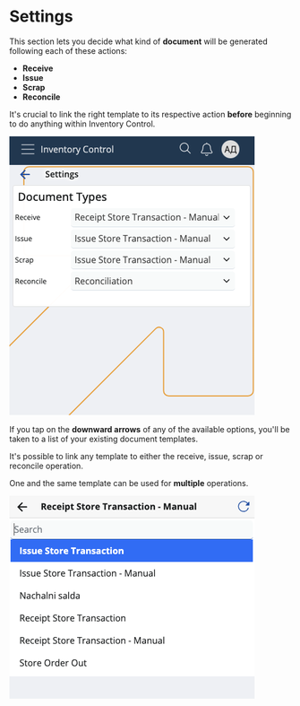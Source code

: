 # Settings

This section lets you decide what kind of **document** will be generated following each of these actions:

* **Receive**
* **Issue**
* **Scrap**
* **Reconcile**

It's crucial to link the right template to its respective action **before** beginning to do anything within Inventory Control.

![Settings](pictures/settings-module.png)

If you tap on the **downward arrows** of any of the available options, you'll be taken to a list of your existing document templates.

It's possible to link any template to either the receive, issue, scrap or reconcile operation. 

One and the same template can be used for **multiple** operations.

![Settings](pictures/change-documents.png)
